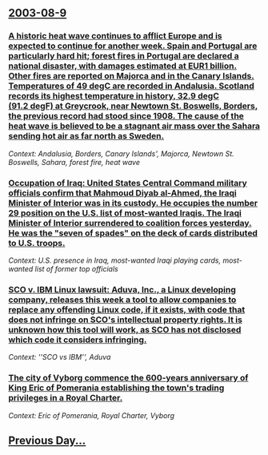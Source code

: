 ## [2003-08-9](/news/2003/08/9/index.md)

### [ A historic heat wave continues to afflict Europe and is expected to continue for another week. Spain and Portugal are particularly hard hit; forest fires in Portugal are declared a national disaster, with damages estimated at EUR1 billion. Other fires are reported on Majorca and in the Canary Islands. Temperatures of 49&nbsp;degC are recorded in Andalusia. Scotland records its highest temperature in history, 32.9&nbsp;degC (91.2&nbsp;degF) at Greycrook, near Newtown St. Boswells, Borders, the previous record had stood since 1908. The cause of the heat wave is believed to be a stagnant air mass over the Sahara sending hot air as far north as Sweden.](/news/2003/08/9/a-historic-heat-wave-continues-to-afflict-europe-and-is-expected-to-continue-for-another-week-spain-and-portugal-are-particularly-hard-hit.md)
_Context: Andalusia, Borders, Canary Islands', Majorca, Newtown St. Boswells, Sahara, forest fire, heat wave_

### [ Occupation of Iraq: United States Central Command military officials confirm that Mahmoud Diyab al-Ahmed, the Iraqi Minister of Interior was in its custody. He occupies the number 29 position on the U.S. list of most-wanted Iraqis. The Iraqi Minister of Interior surrendered to coalition forces yesterday. He was the "seven of spades" on the deck of cards distributed to U.S. troops.](/news/2003/08/9/occupation-of-iraq-united-states-central-command-military-officials-confirm-that-mahmoud-diyab-al-ahmed-the-iraqi-minister-of-interior-wa.md)
_Context: U.S. presence in Iraq, most-wanted Iraqi playing cards, most-wanted list of former top officials_

### [ SCO v. IBM Linux lawsuit: Aduva, Inc., a Linux developing company, releases this week a tool to allow companies to replace any offending Linux code, if it exists, with code that does not infringe on SCO's intellectual property rights. It is unknown how this tool will work, as SCO has not disclosed which code it considers infringing.](/news/2003/08/9/sco-v-ibm-linux-lawsuit-aduva-inc-a-linux-developing-company-releases-this-week-a-tool-to-allow-companies-to-replace-any-offending-li.md)
_Context: ''SCO vs IBM'', Aduva_

### [ The city of Vyborg commence the 600-years anniversary of King Eric of Pomerania establishing the town's trading privileges in a Royal Charter.](/news/2003/08/9/the-city-of-vyborg-commence-the-600-years-anniversary-of-king-eric-of-pomerania-establishing-the-town-s-trading-privileges-in-a-royal-chart.md)
_Context: Eric of Pomerania, Royal Charter, Vyborg_

## [Previous Day...](/news/2003/08/8/index.md)

